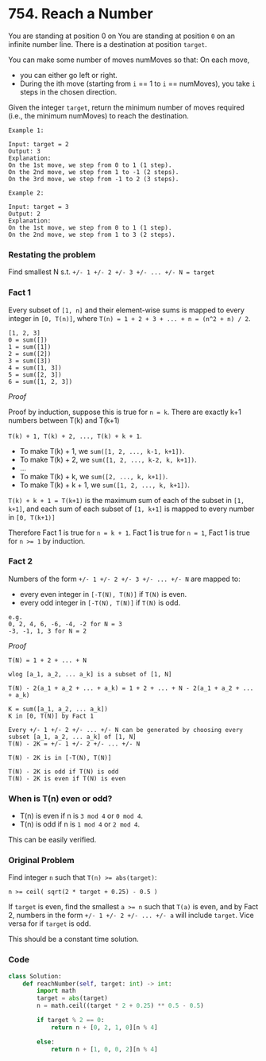 # 754. Reach a Number

You are standing at position 0 on 
You are standing at position `0` on an infinite number line. There is a destination at position `target`.

You can make some number of moves numMoves so that:
On each move, 
- you can either go left or right.
- During the ith move (starting from `i` == 1 to `i` == numMoves), you take `i` steps in the chosen direction.

Given the integer `target`, return the minimum number of moves required (i.e., the minimum numMoves) to reach the destination.
```
Example 1:

Input: target = 2
Output: 3
Explanation:
On the 1st move, we step from 0 to 1 (1 step).
On the 2nd move, we step from 1 to -1 (2 steps).
On the 3rd move, we step from -1 to 2 (3 steps).

Example 2:

Input: target = 3
Output: 2
Explanation:
On the 1st move, we step from 0 to 1 (1 step).
On the 2nd move, we step from 1 to 3 (2 steps).
```

### Restating the problem
Find smallest N s.t. `+/- 1 +/- 2 +/- 3 +/- ... +/- N = target`

### Fact 1
Every subset of `[1, n]` and their element-wise sums is mapped to every integer in `[0, T(n)]`, where
`T(n) = 1 + 2 + 3 + ... + n = (n^2 + n) / 2`.
```
[1, 2, 3]
0 = sum([])
1 = sum([1])
2 = sum([2])
3 = sum([3])
4 = sum([1, 3])
5 = sum([2, 3])
6 = sum([1, 2, 3])
```
_Proof_

Proof by induction, suppose this is true for `n = k`. There are exactly k+1 numbers between T(k) and T(k+1)

```T(k) + 1, T(k) + 2, ..., T(k) + k + 1```. 
- To make T(k) + 1, we `sum([1, 2, ..., k-1, k+1])`.
- To make T(k) + 2, we `sum([1, 2, ..., k-2, k, k+1])`.
- ...
- To make T(k) + k, we `sum([2, ..., k, k+1])`.
- To make T(k) + k + 1, we `sum([1, 2, ..., k, k+1])`.

`T(k) + k + 1 = T(k+1)` is the maximum sum of each of the subset in `[1, k+1]`, and each sum of each subset of `[1, k+1]` is mapped to every number in `[0, T(k+1)]`

Therefore Fact 1 is true for `n = k + 1`.
Fact 1 is true for `n = 1`, Fact 1 is true for `n >= 1` by induction.

### Fact 2
Numbers of the form `+/- 1 +/- 2 +/- 3 +/- ... +/- N` are mapped to:
- every even integer in `[-T(N), T(N)]` if `T(N)` is even.
- every odd integer in `[-T(N), T(N)]` if `T(N)` is odd.
```
e.g.
0, 2, 4, 6, -6, -4, -2 for N = 3
-3, -1, 1, 3 for N = 2
```
_Proof_
```
T(N) = 1 + 2 + ... + N

wlog [a_1, a_2, ... a_k] is a subset of [1, N]

T(N) - 2(a_1 + a_2 + ... + a_k) = 1 + 2 + ... + N - 2(a_1 + a_2 + ... + a_k)

K = sum([a_1, a_2, ... a_k])
K in [0, T(N)] by Fact 1

Every +/- 1 +/- 2 +/- ... +/- N can be generated by choosing every subset [a_1, a_2, ... a_k] of [1, N]
T(N) - 2K = +/- 1 +/- 2 +/- ... +/- N

T(N) - 2K is in [-T(N), T(N)]

T(N) - 2K is odd if T(N) is odd
T(N) - 2K is even if T(N) is even
```

### When is T(n) even or odd?
- T(n) is even if n is `3 mod 4` or `0 mod 4`.
- T(n) is odd if n is `1 mod 4` or `2 mod 4`.
  
This can be easily verified.

### Original Problem
Find integer `n` such that `T(n) >= abs(target)`:
```
n >= ceil( sqrt(2 * target + 0.25) - 0.5 )
```
If `target` is even, find the smallest `a >= n` such that `T(a)` is even, and by Fact 2, numbers in the form `+/- 1 +/- 2 +/- ... +/- a` will include `target`.
Vice versa for if `target` is odd.

This should be a constant time solution.

### Code
```python
class Solution:
    def reachNumber(self, target: int) -> int:
        import math
        target = abs(target)
        n = math.ceil((target * 2 + 0.25) ** 0.5 - 0.5)

        if target % 2 == 0:
            return n + [0, 2, 1, 0][n % 4]

        else:
            return n + [1, 0, 0, 2][n % 4]
```
